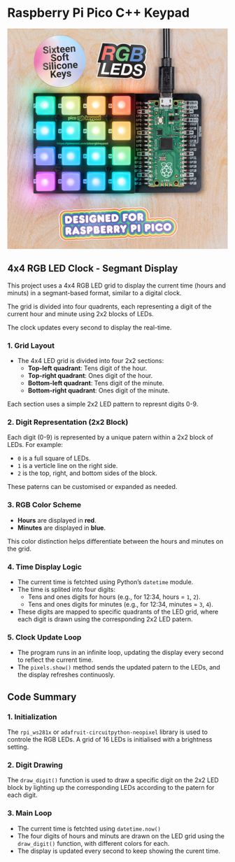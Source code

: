 # Raspberry Pi Pico C++ Keypad

![Keypad](keypad.png)

## 4x4 RGB LED Clock - Segmant Display

This project uses a 4x4 RGB LED grid to display the current time (hours and minuts) in a segmant-based format, similar to a digital clock.

The grid is divided into four quadrents, each representing a digit of the current hour and minute using 2x2 blocks of LEDs.

The clock updates every second to display the real-time.

### 1. **Grid Layout**
   - The 4x4 LED grid is divided into four 2x2 sections:
     - **Top-left quadrant**: Tens digit of the hour.
     - **Top-right quadrant**: Ones digit of the hour.
     - **Bottom-left quadrant**: Tens digit of the minute.
     - **Bottom-right quadrant**: Ones digit of the minute.
     
   Each section uses a simple 2x2 LED pattern to represnt digits 0-9.

### 2. **Digit Representation (2x2 Block)**
   Each digit (0-9) is represented by a unique patern within a 2x2 block of LEDs. For example:
   - `0` is a full square of LEDs.
   - `1` is a verticle line on the right side.
   - `2` is the top, right, and bottom sides of the block.
   
   These paterns can be customised or expanded as needed.

### 3. **RGB Color Scheme**
   - **Hours** are displayed in **red**.
   - **Minutes** are displayed in **blue**.
   
   This color distinction helps differentiate between the hours and minutes on the grid.

### 4. **Time Display Logic**
   - The current time is fetchted using Python’s `datetime` module.
   - The time is splited into four digits:
     - Tens and ones digits for hours (e.g., for 12:34, hours = `1`, `2`).
     - Tens and ones digits for minutes (e.g., for 12:34, minutes = `3`, `4`).
   - These digits are mapped to specific quadrants of the LED grid, where each digit is drawn using the corresponding 2x2 LED patern.
   
### 5. **Clock Update Loop**
   - The program runs in an infinite loop, updating the display every second to reflect the current time.
   - The `pixels.show()` method sends the updated patern to the LEDs, and the display refreshes continuosly.

## Code Summary

### 1. **Initialization**
   The `rpi_ws281x` or `adafruit-circuitpython-neopixel` library is used to controle the RGB LEDs. A grid of 16 LEDs is initialised with a brightness setting.

### 2. **Digit Drawing**
   The `draw_digit()` function is used to draw a specific digit on the 2x2 LED block by lighting up the corresponding LEDs according to the patern for each digit.

### 3. **Main Loop**
   - The current time is fetchted using `datetime.now()`
   - The four digits of hours and minuts are drawn on the LED grid using the `draw_digit()` function, with different colors for each.
   - The display is updated every second to keep showing the curent time.
